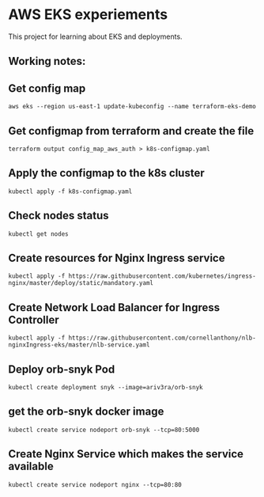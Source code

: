 # AWS EKS experiements

This project for learning about EKS and deployments.

## Working notes:

## Get config map
```
aws eks --region us-east-1 update-kubeconfig --name terraform-eks-demo
```

## Get configmap from terraform and create the file

```
terraform output config_map_aws_auth > k8s-configmap.yaml
```

## Apply the configmap to the k8s cluster

```
kubectl apply -f k8s-configmap.yaml
```

##  Check nodes status

```
kubectl get nodes
```

## Create resources for Nginx Ingress service

```
kubectl apply -f https://raw.githubusercontent.com/kubernetes/ingress-nginx/master/deploy/static/mandatory.yaml
```

## Create Network Load Balancer for Ingress Controller

```
kubectl apply -f https://raw.githubusercontent.com/cornellanthony/nlb-nginxIngress-eks/master/nlb-service.yaml
```

## Deploy orb-snyk Pod

```
kubectl create deployment snyk --image=ariv3ra/orb-snyk
```

## get the orb-snyk docker image

```
kubectl create service nodeport orb-snyk --tcp=80:5000
```

## Create Nginx Service which makes the service available 

```
kubectl create service nodeport nginx --tcp=80:80
```